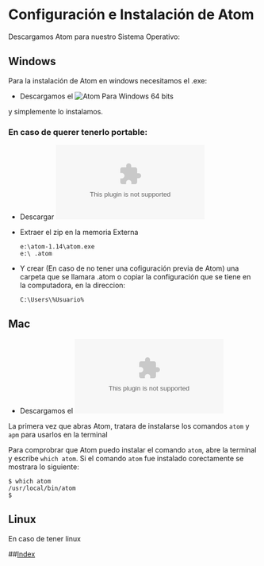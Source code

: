 # Configuración e Instalación de Atom

Descargamos Atom para nuestro Sistema Operativo:

## Windows
Para la instalación de Atom en windows necesitamos el .exe:

* Descargamos el ![Atom Para Windows 64 bits](https://atom.io/download/windows_x64)

y simplemente lo instalamos.

### En caso de querer tenerlo portable:

* Descargar ![Atom portable](https://github.com/atom/atom/releases/download/v1.14.3/atom-amd64.tar.gz)

* Extraer el zip en la memoria Externa

	```
	e:\atom-1.14\atom.exe
	e:\ .atom
	```

* Y crear (En caso de no tener una cofiguración previa de Atom) una carpeta que se llamara .atom 
  o copiar la configuración que se tiene en la computadora, en la direccion: 

  ```
  C:\Users\%Usuario%
   ```

## Mac
* Descargamos el ![Atom para Mac](https://github.com/atom/atom/releases/download/v1.14.3/atom-mac.zip)

La primera vez que abras Atom, tratara de instalarse los comandos ``` atom ``` y ``` apm ``` para usarlos en la terminal

Para comprobrar que Atom puedo instalar el comando ``` atom ```, abre la terminal y escribe ``` which atom ```. Si el comando ``` atom ``` fue instalado corectamente se mostrara lo siguiente:

```
$ which atom
/usr/local/bin/atom
$
```


## Linux
En caso de tener linux 

##[Index](README.md)
